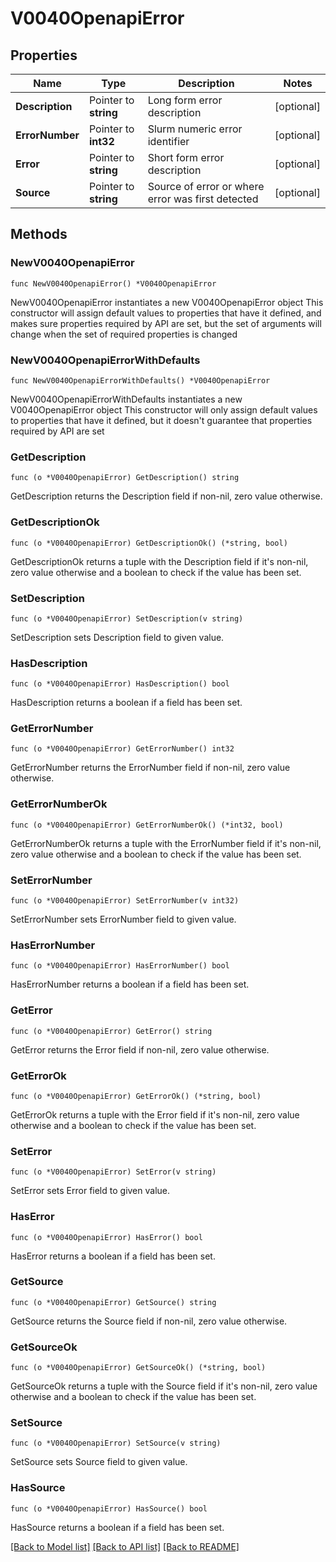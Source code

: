 # V0040OpenapiError

## Properties

Name | Type | Description | Notes
------------ | ------------- | ------------- | -------------
**Description** | Pointer to **string** | Long form error description | [optional] 
**ErrorNumber** | Pointer to **int32** | Slurm numeric error identifier | [optional] 
**Error** | Pointer to **string** | Short form error description | [optional] 
**Source** | Pointer to **string** | Source of error or where error was first detected | [optional] 

## Methods

### NewV0040OpenapiError

`func NewV0040OpenapiError() *V0040OpenapiError`

NewV0040OpenapiError instantiates a new V0040OpenapiError object
This constructor will assign default values to properties that have it defined,
and makes sure properties required by API are set, but the set of arguments
will change when the set of required properties is changed

### NewV0040OpenapiErrorWithDefaults

`func NewV0040OpenapiErrorWithDefaults() *V0040OpenapiError`

NewV0040OpenapiErrorWithDefaults instantiates a new V0040OpenapiError object
This constructor will only assign default values to properties that have it defined,
but it doesn't guarantee that properties required by API are set

### GetDescription

`func (o *V0040OpenapiError) GetDescription() string`

GetDescription returns the Description field if non-nil, zero value otherwise.

### GetDescriptionOk

`func (o *V0040OpenapiError) GetDescriptionOk() (*string, bool)`

GetDescriptionOk returns a tuple with the Description field if it's non-nil, zero value otherwise
and a boolean to check if the value has been set.

### SetDescription

`func (o *V0040OpenapiError) SetDescription(v string)`

SetDescription sets Description field to given value.

### HasDescription

`func (o *V0040OpenapiError) HasDescription() bool`

HasDescription returns a boolean if a field has been set.

### GetErrorNumber

`func (o *V0040OpenapiError) GetErrorNumber() int32`

GetErrorNumber returns the ErrorNumber field if non-nil, zero value otherwise.

### GetErrorNumberOk

`func (o *V0040OpenapiError) GetErrorNumberOk() (*int32, bool)`

GetErrorNumberOk returns a tuple with the ErrorNumber field if it's non-nil, zero value otherwise
and a boolean to check if the value has been set.

### SetErrorNumber

`func (o *V0040OpenapiError) SetErrorNumber(v int32)`

SetErrorNumber sets ErrorNumber field to given value.

### HasErrorNumber

`func (o *V0040OpenapiError) HasErrorNumber() bool`

HasErrorNumber returns a boolean if a field has been set.

### GetError

`func (o *V0040OpenapiError) GetError() string`

GetError returns the Error field if non-nil, zero value otherwise.

### GetErrorOk

`func (o *V0040OpenapiError) GetErrorOk() (*string, bool)`

GetErrorOk returns a tuple with the Error field if it's non-nil, zero value otherwise
and a boolean to check if the value has been set.

### SetError

`func (o *V0040OpenapiError) SetError(v string)`

SetError sets Error field to given value.

### HasError

`func (o *V0040OpenapiError) HasError() bool`

HasError returns a boolean if a field has been set.

### GetSource

`func (o *V0040OpenapiError) GetSource() string`

GetSource returns the Source field if non-nil, zero value otherwise.

### GetSourceOk

`func (o *V0040OpenapiError) GetSourceOk() (*string, bool)`

GetSourceOk returns a tuple with the Source field if it's non-nil, zero value otherwise
and a boolean to check if the value has been set.

### SetSource

`func (o *V0040OpenapiError) SetSource(v string)`

SetSource sets Source field to given value.

### HasSource

`func (o *V0040OpenapiError) HasSource() bool`

HasSource returns a boolean if a field has been set.


[[Back to Model list]](../README.md#documentation-for-models) [[Back to API list]](../README.md#documentation-for-api-endpoints) [[Back to README]](../README.md)


